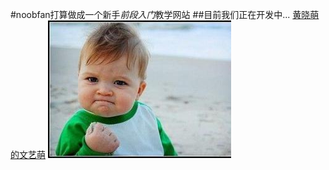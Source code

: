 #noobfan打算做成一个新手*前段入门*教学网站
##目前我们正在开发中...
[黄晓萌的文艺萌](http://www.huangxiaomeng.top)
![fitting](/lib/img/fitting.jpg)